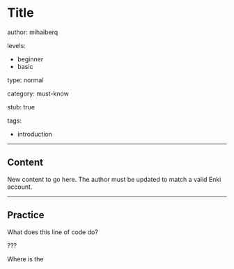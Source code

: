 # Title
author: mihaiberq

levels:
  - beginner
  - basic

type: normal

category: must-know

stub: true

tags:
  - introduction

---
## Content


New content to go here. The author must be updated to match a valid Enki account.

---
## Practice

What does this line of code do? <title>Title</title>

???

Where is the <title> element placed in a web document?

???

* Sets the title of the webpage for browsers and search engine results.
* <head> element
* Organizes the index of the webpage on the server
* Declares the title of the web page for the web server
* Stores meta data related to the web page description for search engines.


---
## Revision

Which HTML element designs the title of the web page?

???

The HTML title does not do which of the following:

???
* <title>
* displays the title within the web page
* <head>
* <meta>
* <page>
* displays the title in the browser toolbar
* displays the title when added as a favorite
* displays the title in search engine results
